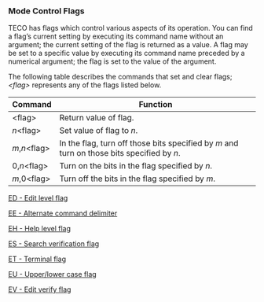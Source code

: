 ### Mode Control Flags

TECO has flags which control various aspects of its operation. You can find a
flag’s current setting by executing its command name without an argument; the
current setting of the flag is returned as a value. A flag may be set to a specific
value by executing its command name preceded by a numerical argument; the
flag is set to the value of the argument.

The following table describes the commands that set and clear flags; *\<flag\>*
represents any of the flags listed below.

| Command | Function |
| ------- | -------- |
| \<flag\>  | Return value of flag. |
| *n*\<flag\> | Set value of flag to *n*. |
| *m*,*n*\<flag\> | In the flag, turn off those bits specified by *m* and turn on those bits specified by *n*. |
| 0,*n*\<flag\> | Turn on the bits in the flag specified by *n*. |
| *m*,0\<flag\> | Turn off the bits in the flag specified by *m*. |

[ED - Edit level flag](cmds/ED.md)

[EE - Alternate command delimiter](cmds/EE.md)

[EH - Help level flag](cmds/EH.md)

[ES - Search verification flag](cmds/ES.md)

[ET - Terminal flag](cmds/ET.md)

[EU - Upper/lower case flag](cmds/EU.md)

[EV - Edit verify flag](cmds/EV.md)
